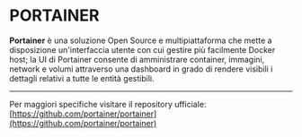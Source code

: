 # PORTAINER
**Portainer** è una soluzione Open Source e multipiattaforma che mette a disposizione un'interfaccia utente con cui gestire più facilmente Docker host; la UI di Portainer consente di amministrare container, immagini, network e volumi attraverso una dashboard in grado di rendere visibili i dettagli relativi a tutte le entità gestibili.

---
Per maggiori specifiche visitare il repository ufficiale:
[https://github.com/portainer/portainer](https://github.com/portainer/portainer)